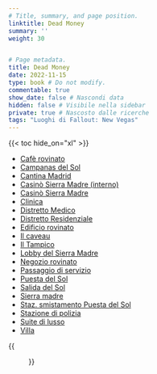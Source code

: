 ```yaml
---
# Title, summary, and page position.
linktitle: Dead Money
summary: ''
weight: 30


# Page metadata.
title: Dead Money
date: 2022-11-15
type: book # Do not modify.
commentable: true
show_date: false # Nascondi data
hidden: false # Visibile nella sidebar
private: true # Nascosto dalle ricerche
tags: "Luoghi di Fallout: New Vegas"
---
```




{{< toc hide_on="xl" >}}

<div class="fnv">


- [Cafè rovinato](../cafe-rovinato)
- [Campanas del Sol](../campanas-del-sol)
- [Cantina Madrid](../cantina-madrid)
- [Casinò Sierra Madre (interno)](../casino-sierra-madre-interno)
- [Casinò Sierra Madre](../casino-sierra-madre)
- [Clinica](../clinica)
- [Distretto Medico](../distretto-medico)
- [Distretto Residenziale](../distretto-residenziale)
- [Edificio rovinato](../edificio-rovinato)
- [Il caveau](../il-caveau) 
- [Il Tampico](../il-tampico)
- [Lobby del Sierra Madre](../lobby-del-sierra-madre)
- [Negozio rovinato](../negozio-rovinato)
- [Passaggio di servizio](../passaggio-di-servizio)
- [Puesta del Sol](../puesta-del-sol)
- [Salida del Sol](../salida-del-sol)
- [Sierra madre](../sierra-madre)
- [Staz. smistamento Puesta del Sol](../staz.-smistamento-puesta-del-sol)
- [Stazione di polizia](../stazione-di-polizia)
- [Suite di lusso](../suite-di-lusso)
- [Villa](../villa)

{{<figure src="fnv/FNV_Sierra_Madre">}}

</div>